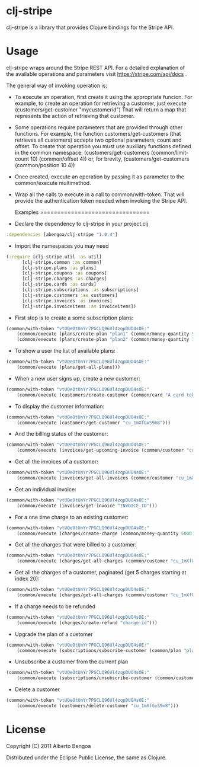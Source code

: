 clj-stripe
================================

clj-stripe is a library that provides Clojure bindings for the Stripe API.

Usage
================================

clj-stripe wraps around the Stripe REST API. For a detailed explanation of the available operations and parameters visit https://stripe.com/api/docs .

The general way of invoking operation is:

* To execute an operation, first create it using the appropriate funcion. For example, to create an operation for retrieving a customer, just execute
(customers/get-customer "mycustomerid")
That will return a map that represents the action of retrieving that customer.
* Some operations require parameters that are provided through other functions. For example, the function customers/get-customers (that retrieves all customers) accepts two optional parameters, count and offset. To create that operation you must use auxiliary functions defined in the common namespace:
(customers/get-customers (common/limit-count 10) (common/offset 4))
or, for brevity,
(customers/get-customers (common/position 10 4))
* Once created, execute an operation by passing it as parameter to the common/execute multimethod.
* Wrap all the calls to execute in a call to common/with-token. That will provide the authentication token needed when invoking the Stripe API.

  Examples
================================

* Declare the dependency to clj-stripe in your project.clj

```clj
:dependencies [abengoa/clj-stripe "1.0.4"]
```

* Import the namespaces you may need

```clj
(:require [clj-stripe.util :as util]
	  [clj-stripe.common :as common]
	  [clj-stripe.plans :as plans]
	  [clj-stripe.coupons :as coupons]
	  [clj-stripe.charges :as charges]
	  [clj-stripe.cards :as cards]
	  [clj-stripe.subscriptions :as subscriptions]
	  [clj-stripe.customers :as customers]
	  [clj-stripe.invoices :as invoices]
	  [clj-stripe.invoiceitems :as invoiceitems])
```

* First step is to create a some subscription plans:

```clj
(common/with-token "vtUQeOtUnYr7PGCLQ96Ul4zqpDUO4sOE:"
    (common/execute (plans/create-plan "plan1" (common/money-quantity 500 "usd") (plans/monthly) "Starter"))
    (common/execute (plans/create-plan "plan2" (common/money-quantity 1000 "usd") (plans/monthly) "Professional")))
```

* To show a user the list of available plans:

```clj
(common/with-token "vtUQeOtUnYr7PGCLQ96Ul4zqpDUO4sOE:"
    (common/execute (plans/get-all-plans)))
```

* When a new user signs up, create a new customer:

```clj
(common/with-token "vtUQeOtUnYr7PGCLQ96Ul4zqpDUO4sOE:"
    (common/execute (customers/create-customer (common/card "A card token obtained with stripe.js") (customers/email "site@stripe.com") (common/plan "plan1"))))
```

* To display the customer information:

```clj
(common/with-token "vtUQeOtUnYr7PGCLQ96Ul4zqpDUO4sOE:"
    (common/execute (customers/get-customer "cu_1mXfGxS9m8")))
```

* And the billing status of the customer:

```clj
(common/with-token "vtUQeOtUnYr7PGCLQ96Ul4zqpDUO4sOE:"
    (common/execute (invoices/get-upcoming-invoice (common/customer "cu_1mXfGxS9m8"))))
```

* Get all the invoices of a customer:

```clj
(common/with-token "vtUQeOtUnYr7PGCLQ96Ul4zqpDUO4sOE:"
	(common/execute (invoices/get-all-invoices (common/customer "cu_1mXfGxS9m8"))))
```

* Get an individual invoice:

```clj
(common/with-token "vtUQeOtUnYr7PGCLQ96Ul4zqpDUO4sOE:"
	(common/execute (invoices/get-invoice "INVOICE_ID")))
```

* For a one time charge to an existing customer:

```clj
(common/with-token "vtUQeOtUnYr7PGCLQ96Ul4zqpDUO4sOE:"
    (common/execute (charges/create-charge (common/money-quantity 5000 "usd") (common/customer "cu_1mXfGxS9m8") (common/description "This an extra charge for some stuff"))))
```

* Get all the charges that were billed to a customer:

```clj
(common/with-token "vtUQeOtUnYr7PGCLQ96Ul4zqpDUO4sOE:"
    (common/execute (charges/get-all-charges (common/customer "cu_1mXfGxS9m8"))))
```

* Get all the charges of a customer, paginated (get 5 charges starting at index 20):

```clj
(common/with-token "vtUQeOtUnYr7PGCLQ96Ul4zqpDUO4sOE:"
    (common/execute (charges/get-all-charges (common/customer "cu_1mXfGxS9m8") (common/position 5 20))))
```

* If a charge needs to be refunded

```clj
(common/with-token "vtUQeOtUnYr7PGCLQ96Ul4zqpDUO4sOE:"
    (common/execute (charges/create-refund "charge-id")))
```

* Upgrade the plan of a customer

```clj
(common/with-token "vtUQeOtUnYr7PGCLQ96Ul4zqpDUO4sOE:"
    (common/execute (subscriptions/subscribe-customer (common/plan "plan2") (common/customer "cu_1mXfGxS9m8") (subscriptions/do-not-prorate))))
```

* Unsubscribe a customer from the current plan

```clj
(common/with-token "vtUQeOtUnYr7PGCLQ96Ul4zqpDUO4sOE:"
    (common/execute (subscriptions/unsubscribe-customer (common/customer "cu_1mXfGxS9m8") (subscriptions/immediately))))
```

* Delete a customer

```clj
(common/with-token "vtUQeOtUnYr7PGCLQ96Ul4zqpDUO4sOE:"
    (common/execute (customers/delete-customer "cu_1mXfGxS9m8")))
```


License
================================

Copyright (C) 2011 Alberto Bengoa

Distributed under the Eclipse Public License, the same as Clojure.
